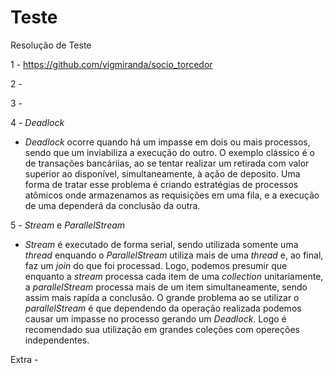 # Teste
Resolução de Teste

1 - https://github.com/vigmiranda/socio_torcedor

2 -

3 - 

4 - _Deadlock_
   - _Deadlock_ ocorre quando há um impasse em dois ou mais processos, sendo que um inviabiliza a execução do outro. O exemplo clássico é o de transações bancáriias, ao se tentar realizar um retirada com valor superior ao disponível, simultaneamente, à ação de deposito. Uma forma de tratar esse problema é criando estratégias de processos atômicos onde armazenamos as requisições em uma fila, e a execução de uma dependerá da conclusão da outra.
    

5 - _Stream_ e _ParallelStream_
   - _Stream_ é executado de forma serial, sendo utilizada somente uma _thread_ enquando o _ParallelStream_ utiliza mais de uma _thread_ e, ao final, faz um _join_ do que foi processad. Logo, podemos presumir que enquanto a _stream_ processa cada item de uma _collection_ unitariamente, a _parallelStream_ processa mais de um item simultaneamente, sendo assim mais rapída a conclusão. O grande problema ao se utilizar o _parallelStream_ é que dependendo da operação realizada podemos causar um impasse no processo gerando um _Deadlock_. Logo é recomendado sua utilização em grandes coleções com opereções independentes. 

Extra - 
